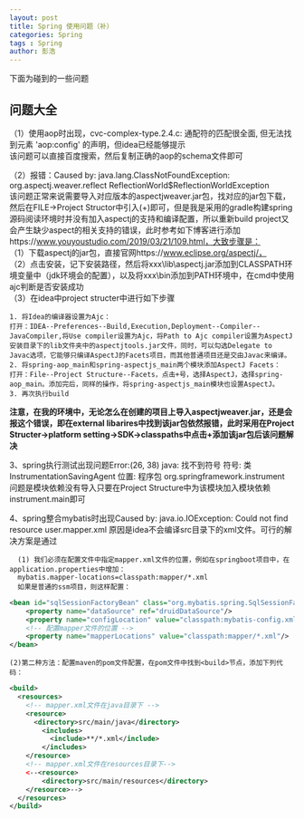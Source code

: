 ```yaml
---
layout: post
title: Spring 使用问题（补）
categories: Spring
tags : Spring
author: 彭浩
---
```


下面为碰到的一些问题
## 问题大全

（1）使用aop时出现，cvc-complex-type.2.4.c: 通配符的匹配很全面, 但无法找到元素 'aop:config' 的声明，但idea已经能够提示  
  该问题可以直接百度搜索，然后复制正确的aop的schema文件即可

（2）报错：Caused by: java.lang.ClassNotFoundException: org.aspectj.weaver.reflect ReflectionWorld$ReflectionWorldException  
该问题正常来说需要导入对应版本的aspectjweaver.jar包，找对应的jar包下载，然后在FILE->Project Structor中引入(+)即可，但是我是采用的gradle构建spring源码阅读环境时并没有加入aspectj的支持和编译配置，所以重新build project又会产生缺少aspect的相关支持的错误，此时参考如下博客进行添加https://www.youyoustudio.com/2019/03/21/109.html，大致步骤是：  
（1）下载aspectj的jar包，直接官网https://www.eclipse.org/aspectj/，  
（2）点击安装，记下安装路径，然后将xxx\lib\aspectj.jar添加到CLASSPATH环境变量中（jdk环境会的配置），以及将xxx\bin添加到PATH环境中，在cmd中使用ajc判断是否安装成功  
（3）在idea中project structer中进行如下步骤

    1. 将Idea的编译器设置为Ajc：
    打开：IDEA--Preferences--Build,Execution,Deployment--Compiler--JavaCompiler,将Use compiler设置为Ajc，将Path to Ajc compiler设置为AspectJ安装目录下的lib文件夹中的aspectjtools.jar文件，同时，可以勾选Delegate to Javac选项，它能够只编译AspectJ的Facets项目，而其他普通项目还是交由Javac来编译。
    2. 将spring-aop_main和spring-aspectjs_main两个模块添加AspectJ Facets：
    打开：File--Project Structure--Facets，点击+号，选择AspectJ，选择spring-aop_main。添加完后，同样的操作，将spring-aspectjs_main模块也设置AspectJ。
    3. 再次执行build
  
  **注意，在我的环境中，无论怎么在创建的项目上导入aspectjweaver.jar，还是会报这个错误，即在external libarires中找到该jar包依然报错，此时采用在Project Structer->platform setting->SDK->classpaths中点击+添加该jar包后该问题解决**

  3、spring执行测试出现问题Error:(26, 38) java: 找不到符号
  符号:   类 InstrumentationSavingAgent
  位置: 程序包 org.springframework.instrument
  问题是模块依赖没有导入只要在Project Structure中为该模块加入模块依赖instrument.main即可

  4、spring整合mybatis时出现Caused by: java.io.IOException: Could not find resource user.mapper.xml 原因是idea不会编译src目录下的xml文件。可行的解决方案是通过

      (1) 我们必须在配置文件中指定mapper.xml文件的位置，例如在springboot项目中，在application.properties中增加：
      mybatis.mapper-locations=classpath:mapper/*.xml
      如果是普通的ssm项目，则这样配置：
```xml
<bean id="sqlSessionFactoryBean" class="org.mybatis.spring.SqlSessionFactoryBean">
    <property name="dataSource" ref="druidDataSource"/>
    <property name="configLocation" value="classpath:mybatis-config.xml"/>
    <!-- 配置mapper文件的位置 -->
    <property name="mapperLocations" value="classpath:mapper/*.xml"/>
</bean>
```
    (2)第二种方法：配置maven的pom文件配置，在pom文件中找到<build>节点，添加下列代码：
```xml
<build>  
  <resources>  
    <!-- mapper.xml文件在java目录下 -->
    <resource>  
      <directory>src/main/java</directory>  
        <includes>  
          <include>**/*.xml</include>  
        </includes>  
    </resource>  
    <!-- mapper.xml文件在resources目录下-->
    <--<resource>
        <directory>src/main/resources</directory> 
    </resource>-->
  </resources>  
</build>
```